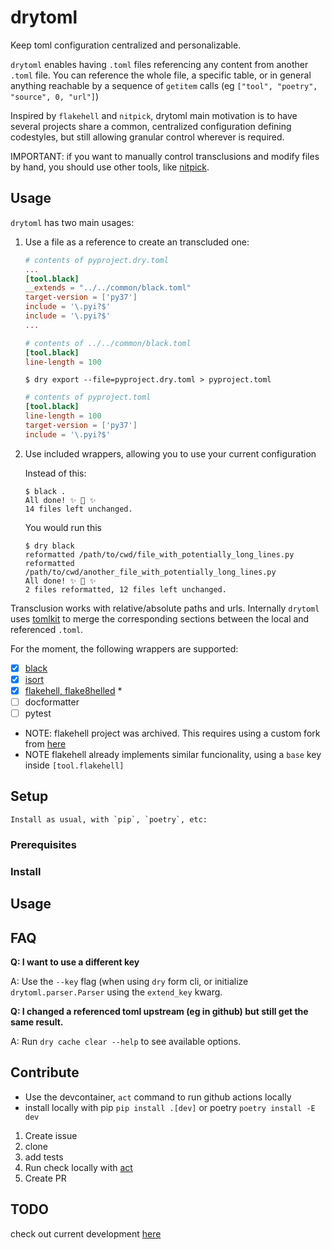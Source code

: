 # drytoml

Keep toml configuration centralized and personalizable.

`drytoml` enables having `.toml` files referencing any content from another `.toml`
file. You can reference the whole file, a specific table, or in general anything
reachable by a sequence of `getitem` calls (eg `["tool", "poetry", "source", 0, "url"]`)

Inspired by `flakehell` and `nitpick`, drytoml main motivation is to have several
projects share a common, centralized configuration defining codestyles, but still
allowing granular control wherever is required.

IMPORTANT: if you want to manually control transclusions and modify files by hand, you
should use other tools, like [nitpick](https://pypi.org/project/nitpick/).

## Usage

`drytoml` has two main usages:

1. Use a file as a reference to create an transcluded one:

    ```toml
    # contents of pyproject.dry.toml
    ...
    [tool.black]
    __extends = "../../common/black.toml"
    target-version = ['py37']
    include = '\.pyi?$'
    include = '\.pyi?$'
    ...
    ```

    ```toml
    # contents of ../../common/black.toml
    [tool.black]
    line-length = 100
    ```

   ```console
   $ dry export --file=pyproject.dry.toml > pyproject.toml
   ```

    ```toml
    # contents of pyproject.toml
    [tool.black]
    line-length = 100
    target-version = ['py37']
    include = '\.pyi?$'
    ```

2. Use included wrappers, allowing you to use your current configuration

   Instead of this:

   ```console
   $ black .
   All done! ✨ 🍰 ✨
   14 files left unchanged.
   ```

   You would run this
   ```console
   $ dry black
   reformatted /path/to/cwd/file_with_potentially_long_lines.py
   reformatted /path/to/cwd/another_file_with_potentially_long_lines.py
   All done! ✨ 🍰 ✨
   2 files reformatted, 12 files left unchanged.
   ```


Transclusion works with relative/absolute paths and urls. Internally
`drytoml` uses [tomlkit](https://pypi.org/project/tomlkit/) to merge the
corresponding sections between the local and referenced `.toml`.


For the moment, the following wrappers are supported:

* [x] [black](https://github.com/psf/black)
* [x] [isort](https://pycqa.github.io/isort/)
* [x] [flakehell, flake8helled](https://github.com/life4/flakehell) *
* [ ] docformatter
* [ ] pytest

- NOTE: flakehell project was archived. This requires using a custom fork from
  [here](https://github.com/pwoolvett/flakehell)
- NOTE flakehell already implements similar funcionality, using a `base` key inside
  `[tool.flakehell]`

## Setup

    Install as usual, with `pip`, `poetry`, etc:

### Prerequisites

### Install

## Usage

## FAQ

**Q: I want to use a different key**

   A: Use the `--key` flag (when using `dry` form cli, or initialize
   `drytoml.parser.Parser` using the `extend_key` kwarg.


**Q: I changed a referenced toml upstream (eg in github) but still get the same result.**

   A: Run `dry cache clear --help` to see available options.

## Contribute

* Use the devcontainer, `act` command to run github actions locally
* install locally with pip `pip install .[dev]` or poetry `poetry install -E dev`


1. Create issue
1. clone
1. add tests
1. Run check locally with [act](https://github.com/nektos/act)
1. Create PR

## TODO

check out current development [here](https://github.com/pwoolvett/drytoml/projects/2)
